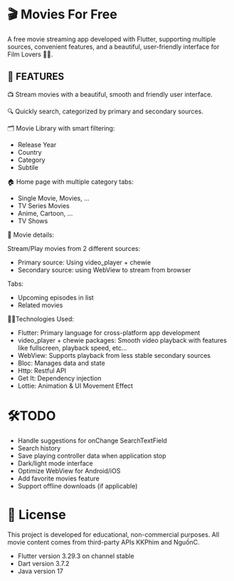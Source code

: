 # 🎬 Movies For Free

A free movie streaming app developed with Flutter, supporting multiple sources, convenient features, and a beautiful, user-friendly interface for Film Lovers 🍿🍿.

## 🚀 FEATURES

📺 Stream movies with a beautiful, smooth and friendly user interface.

🔍 Quickly search, categorized by primary and secondary sources.

🗂️ Movie Library with smart filtering:

- Release Year
- Country
- Category
- Subtile

🏠 Home page with multiple category tabs:

- Single Movie, Movies, ...
- TV Series Movies
- Anime, Cartoon, ...
- TV Shows

🧭 Movie details:

Stream/Play movies from 2 different sources:

- Primary source: Using video_player + chewie
- Secondary source: using WebView to stream from browser

Tabs:

- Upcoming episodes in list
- Related movies

🧑‍💻Technologies Used:

- Flutter: Primary language for cross-platform app development
- video_player + chewie packages: Smooth video playback with features like fullscreen, playback speed, etc...
- WebView: Supports playback from less stable secondary sources
- Bloc: Manages data and state
- Http: Restful API
- Get It: Dependency injection
- Lottie: Animation & UI Movement Effect

# 🛠TODO
- Handle suggestions for onChange SearchTextField
- Search history
- Save playing controller data when application stop
- Dark/light mode interface
- Optimize WebView for Android/iOS
- Add favorite movies feature
- Support offline downloads (if applicable)

# 📜 License
This project is developed for educational, non-commercial purposes. All movie content comes from third-party APIs KKPhim and NguồnC.
- Flutter version 3.29.3 on channel stable
- Dart version 3.7.2
- Java version 17
